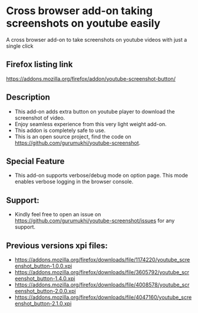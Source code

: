 # Cross browser add-on taking screenshots on youtube easily
A cross browser add-on to take screenshots on youtube videos with just a single click

## Firefox listing link
https://addons.mozilla.org/firefox/addon/youtube-screenshot-button/

## Description
* This add-on adds extra button on youtube player to download the screenshot of video.
* Enjoy seamless experience from this very light weight add-on.
* This addon is completely safe to use.
* This is an open source project, find the code on https://github.com/gurumukhi/youtube-screenshot.

## Special Feature
* This add-on supports verbose/debug mode on option page. This mode enables verbose logging in the browser console.

## Support:
* Kindly feel free to open an issue on https://github.com/gurumukhi/youtube-screenshot/issues for any support.

## Previous versions xpi files:
* https://addons.mozilla.org/firefox/downloads/file/1174220/youtube_screenshot_button-1.0.0.xpi
* https://addons.mozilla.org/firefox/downloads/file/3605792/youtube_screenshot_button-1.4.0.xpi
* https://addons.mozilla.org/firefox/downloads/file/4008578/youtube_screenshot_button-2.0.0.xpi
* https://addons.mozilla.org/firefox/downloads/file/4047160/youtube_screenshot_button-2.1.0.xpi
